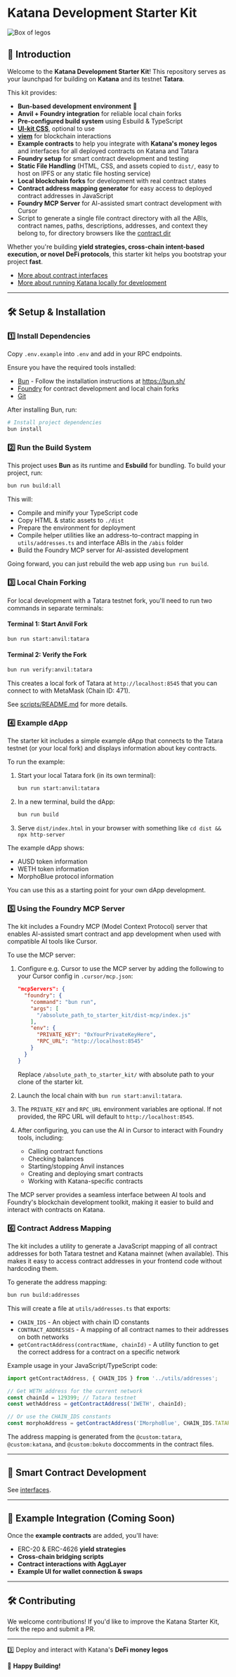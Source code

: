 # Katana Development Starter Kit

![Box of legos](leo.jpg)

## 🚀 Introduction

Welcome to the **Katana Development Starter Kit**! This repository serves as
your launchpad for building on **Katana** and its testnet **Tatara**.

This kit provides:

- **Bun-based development environment** 🧅
- **Anvil + Foundry integration** for reliable local chain forks
- **Pre-configured build system** using Esbuild & TypeScript
- **[UI-kit CSS](https://getuikit.com/)**, optional to use
- **[viem](https://viem.sh/)** for blockchain interactions
- **Example contracts** to help you integrate with **Katana's money legos** and
  interfaces for all deployed contracts on Katana and Tatara
- **Foundry setup** for smart contract development and testing
- **Static File Handling** (HTML, CSS, and assets copied to `dist/`, easy to
  host on IPFS or any static file hosting service)
- **Local blockchain forks** for development with real contract states
- **Contract address mapping generator** for easy access to deployed contract
  addresses in JavaScript
- **Foundry MCP Server** for AI-assisted smart contract development with Cursor
- Script to generate a single file contract directory with all the ABIs,
  contract names, paths, descriptions, addresses, and context they belong to,
  for directory browsers like the [contract dir](https://contractdir.bruno.id)

Whether you're building **yield strategies, cross-chain intent-based execution,
or novel DeFi protocols**, this starter kit helps you bootstrap your project
**fast**.

- [More about contract interfaces](/interfaces/README.md)
- [More about running Katana locally for development](/scripts/README.md)

---

## 🛠 Setup & Installation

### 1️⃣ **Install Dependencies**

Copy `.env.example` into `.env` and add in your RPC endpoints.

Ensure you have the required tools installed:

- [Bun](https://bun.sh/) - Follow the installation instructions at <https://bun.sh/>
- [Foundry](https://book.getfoundry.sh/) for contract development and local
  chain forks
- [Git](https://git-scm.com/)

After installing Bun, run:

```sh
# Install project dependencies
bun install
```

### 2️⃣ **Run the Build System**

This project uses **Bun** as its runtime and **Esbuild** for bundling. To build
your project, run:

```sh
bun run build:all
```

This will:

- Compile and minify your TypeScript code
- Copy HTML & static assets to `./dist`
- Prepare the environment for deployment
- Compile helper utilities like an address-to-contract mapping in
  `utils/addresses.ts` and interface ABIs in the `/abis` folder
- Build the Foundry MCP server for AI-assisted development

Going forward, you can just rebuild the web app using `bun run build`.

### 3️⃣ **Local Chain Forking**

For local development with a Tatara testnet fork, you'll need to run two
commands in separate terminals:

#### Terminal 1: Start Anvil Fork

```sh
bun run start:anvil:tatara
```

#### Terminal 2: Verify the Fork

```sh
bun run verify:anvil:tatara
```

This creates a local fork of Tatara at `http://localhost:8545` that you can
connect to with MetaMask (Chain ID: 471).

See [scripts/README.md](scripts/README.md) for more details.

### 4️⃣ **Example dApp**

The starter kit includes a simple example dApp that connects to the Tatara
testnet (or your local fork) and displays information about key contracts.

To run the example:

1. Start your local Tatara fork (in its own terminal):

   ```sh
   bun run start:anvil:tatara
   ```

2. In a new terminal, build the dApp:

   ```sh
   bun run build
   ```

3. Serve `dist/index.html` in your browser with something like
   `cd dist && npx http-server`

The example dApp shows:

- AUSD token information
- WETH token information
- MorphoBlue protocol information

You can use this as a starting point for your own dApp development.

### 5️⃣ **Using the Foundry MCP Server**

The kit includes a Foundry MCP (Model Context Protocol) server that enables
AI-assisted smart contract and app development when used with compatible AI
tools like Cursor.

To use the MCP server:

1. Configure e.g. Cursor to use the MCP server by adding the following to your Cursor
   config in `.cursor/mcp.json`:

   ```json
   "mcpServers": {
     "foundry": {
       "command": "bun run",
       "args": [
         "/absolute_path_to_starter_kit/dist-mcp/index.js"
       ],
       "env": {
         "PRIVATE_KEY": "0xYourPrivateKeyHere",
         "RPC_URL": "http://localhost:8545"
       }
     }
   }
   ```

   Replace `/absolute_path_to_starter_kit/` with absolute path to your clone of
   the starter kit.

2. Launch the local chain with `bun run start:anvil:tatara`.

3. The `PRIVATE_KEY` and `RPC_URL` environment variables are optional. If not
   provided, the RPC URL will default to `http://localhost:8545`.

4. After configuring, you can use the AI in Cursor to interact with Foundry
   tools, including:
   - Calling contract functions
   - Checking balances
   - Starting/stopping Anvil instances
   - Creating and deploying smart contracts
   - Working with Katana-specific contracts

The MCP server provides a seamless interface between AI tools and Foundry's
blockchain development toolkit, making it easier to build and interact with
contracts on Katana.

### 6️⃣ **Contract Address Mapping**

The kit includes a utility to generate a JavaScript mapping of all contract
addresses for both Tatara testnet and Katana mainnet (when available). This
makes it easy to access contract addresses in your frontend code without
hardcoding them.

To generate the address mapping:

```sh
bun run build:addresses
```

This will create a file at `utils/addresses.ts` that exports:

- `CHAIN_IDS` - An object with chain ID constants
- `CONTRACT_ADDRESSES` - A mapping of all contract names to their addresses on
  both networks
- `getContractAddress(contractName, chainId)` - A utility function to get the
  correct address for a contract on a specific network

Example usage in your JavaScript/TypeScript code:

```javascript
import getContractAddress, { CHAIN_IDS } from '../utils/addresses';

// Get WETH address for the current network
const chainId = 129399; // Tatara testnet
const wethAddress = getContractAddress('IWETH', chainId);

// Or use the CHAIN_IDS constants
const morphoAddress = getContractAddress('IMorphoBlue', CHAIN_IDS.TATARA);
```

The address mapping is generated from the `@custom:tatara`, `@custom:katana`, and
`@custom:bokuto` doccomments in the contract files.

---

## 🔗 Smart Contract Development

See [interfaces](interfaces).

---

## 📜 Example Integration (Coming Soon)

Once the **example contracts** are added, you'll have:

- ERC-20 & ERC-4626 **yield strategies**
- **Cross-chain bridging scripts**
- **Contract interactions with AggLayer**
- **Example UI for wallet connection & swaps**

---

## 🛠 Contributing

We welcome contributions! If you'd like to improve the Katana Starter Kit, fork
the repo and submit a PR.

---

3️⃣ Deploy and interact with Katana's **DeFi money legos**

🚀 **Happy Building!**
